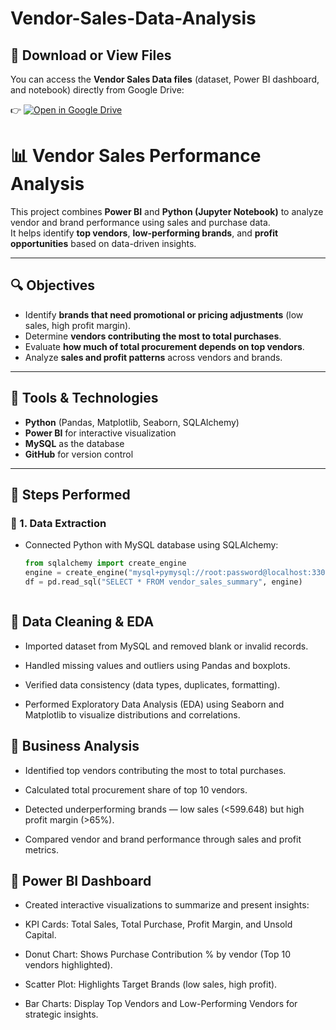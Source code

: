 # Vendor-Sales-Data-Analysis


## 📂 Download or View Files  

You can access the **Vendor Sales Data files** (dataset, Power BI dashboard, and notebook) directly from Google Drive:  

👉 [![Open in Google Drive](https://img.shields.io/badge/Open%20in-Google%20Drive-blue?logo=googledrive)]([https://drive.google.com/your-drive-link-here](https://drive.google.com/file/d/1MqDFrfIciNtRixvQ_JDPnmP-2BjDyJxG/view?usp=sharing))



# 📊 Vendor Sales Performance Analysis

This project combines **Power BI** and **Python (Jupyter Notebook)** to analyze vendor and brand performance using sales and purchase data.  
It helps identify **top vendors**, **low-performing brands**, and **profit opportunities** based on data-driven insights.

---

## 🔍 Objectives

- Identify **brands that need promotional or pricing adjustments** (low sales, high profit margin).
- Determine **vendors contributing the most to total purchases**.
- Evaluate **how much of total procurement depends on top vendors**.
- Analyze **sales and profit patterns** across vendors and brands.

---

## 🧠 Tools & Technologies

- **Python** (Pandas, Matplotlib, Seaborn, SQLAlchemy)
- **Power BI** for interactive visualization
- **MySQL** as the database
- **GitHub** for version control

---

## 🧰 Steps Performed

### 🔹 1. Data Extraction
- Connected Python with MySQL database using SQLAlchemy:
  ```python
  from sqlalchemy import create_engine
  engine = create_engine("mysql+pymysql://root:password@localhost:3306/inventory")
  df = pd.read_sql("SELECT * FROM vendor_sales_summary", engine)



## 🔹 Data Cleaning & EDA

- Imported dataset from MySQL and removed blank or invalid records.

- Handled missing values and outliers using Pandas and boxplots.

- Verified data consistency (data types, duplicates, formatting).

- Performed Exploratory Data Analysis (EDA) using Seaborn and Matplotlib to visualize distributions and correlations.

## 🔹 Business Analysis

- Identified top vendors contributing the most to total purchases.

- Calculated total procurement share of top 10 vendors.

- Detected underperforming brands — low sales (<599.648) but high profit margin (>65%).

- Compared vendor and brand performance through sales and profit metrics.

## 🔹 Power BI Dashboard

- Created interactive visualizations to summarize and present insights:

- KPI Cards: Total Sales, Total Purchase, Profit Margin, and Unsold Capital.

- Donut Chart: Shows Purchase Contribution % by vendor (Top 10 vendors highlighted).

- Scatter Plot: Highlights Target Brands (low sales, high profit).

- Bar Charts: Display Top Vendors and Low-Performing Vendors for strategic insights.
